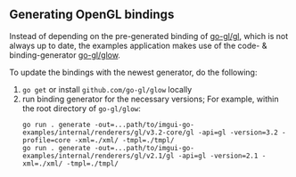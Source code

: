 ## Generating OpenGL bindings

Instead of depending on the pre-generated binding of [go-gl/gl](https://github.com/go-gl/gl), which is not always up to date, the examples application makes use of the code- & binding-generator [go-gl/glow](https://github.com/go-gl/glow).

To update the bindings with the newest generator, do the following:

1. `go get` or install `github.com/go-gl/glow` locally
1. run binding generator for the necessary versions; For example, within the root directory of `go-gl/glow`:
   ```
   go run . generate -out=...path/to/imgui-go-examples/internal/renderers/gl/v3.2-core/gl -api=gl -version=3.2 -profile=core -xml=./xml/ -tmpl=./tmpl/
   go run . generate -out=...path/to/imgui-go-examples/internal/renderers/gl/v2.1/gl -api=gl -version=2.1 -xml=./xml/ -tmpl=./tmpl/
   ```
